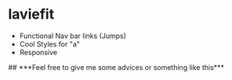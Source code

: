 # laviefit
<tl>
<Ul>
<li>Functional Nav bar links (Jumps)</li>
<li>Cool Styles for "a"</li>
<li>Responsive</li>
</ul>
</tl>
## ***Feel free to give me some advices or something like this***
 
